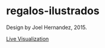 # regalos-ilustrados

Design by Joel Hernandez, 2015. 

<a href="http://periodicoelemprendedor.com/regalosIlustrado">Live Visualization</a>




